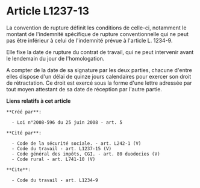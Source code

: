 # Article L1237-13

La convention de rupture définit les conditions de celle-ci, notamment le montant de l'indemnité spécifique de rupture
conventionnelle qui ne peut pas être inférieur à celui de l'indemnité prévue à l'article L. 1234-9. 

Elle fixe la date de rupture du contrat de travail, qui ne peut intervenir avant le lendemain du jour de l'homologation.

A compter de la date de sa signature par les deux parties, chacune d'entre elles dispose d'un délai de quinze jours
calendaires pour exercer son droit de rétractation. Ce droit est exercé sous la forme d'une lettre adressée par tout moyen
attestant de sa date de réception par l'autre partie.

**Liens relatifs à cet article**

	**Créé par**:

	  - Loi n°2008-596 du 25 juin 2008 - art. 5

	**Cité par**:

	  - Code de la sécurité sociale. - art. L242-1 (V)
	  - Code du travail - art. L1237-15 (V)
	  - Code général des impôts, CGI. - art. 80 duodecies (V)
	  - Code rural - art. L741-10 (V)

	**Cite**:

	  - Code du travail - art. L1234-9
